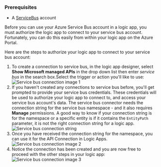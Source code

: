### Prerequisites
* A [ServiceBus](https://azure.microsoft.com/services/service-bus/) account  

Before you can use your Azure Service Bus account in a logic app, you must authorize the logic app to connect to your service bus account. Fortunately, you can do this easily from within your logic app on the Azure Portal.  

Here are the steps to authorize your logic app to connect to your service bus account:  

1. To create a connection to service bus, in the logic app designer, select **Show Microsoft managed APIs** in the drop down list then enter *service bus* in the search box.Select the trigger or action you'll like to use:  
    ![Service bus connection image 1](./media/connectors-create-api-servicebus/servicebus-1.png)  
2. If you haven't created any connections to service bus before, you'll get prompted to provide your service bus credentials. These credentials will be used to authorize your logic app to connect to, and access your service bus account's data.  The service bus connector needs the connection string for the service bus namespace - and it also requires **Manage** permissions.  A good way to know if your connection string is for the namespace or a specific entity is if it contains the `EntityPath` parameter, it is not the right connection string for a logic app.  
    ![Service bus connection string](./media/connectors-create-api-servicebus/connectionstring.png)
3. Once you have received the connection string for the namespace, you can use it for the API Connection in Logic Apps.  
    ![Service bus connection image 2](./media/connectors-create-api-servicebus/servicebus-2.png)  
4. Notice the connection has been created and you are now free to proceed with the other steps in your logic app:  
    ![Service bus connection image 3](./media/connectors-create-api-servicebus/servicebus-3.png)   

